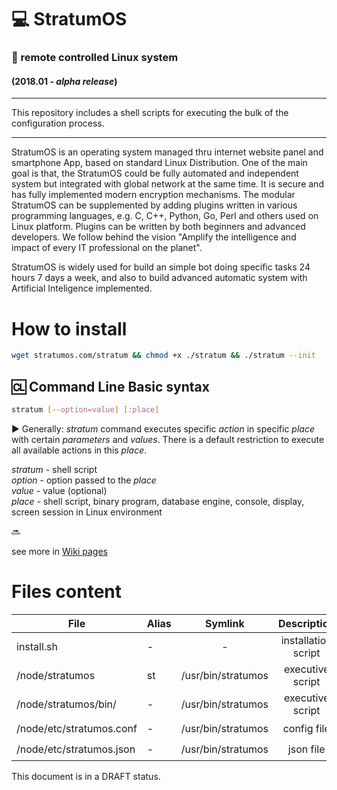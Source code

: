 # 💻 StratumOS  
### 📱 remote controlled Linux system  
#### (2018.01 - _alpha release_)
---   
This repository includes a shell scripts for executing the bulk of the configuration process.

---  

StratumOS is an operating system managed thru internet website panel and smartphone App, based on standard Linux Distribution. One of the main goal is that, the StratumOS could be fully automated and independent system but integrated with global network at the same time. It is secure and has fully implemented modern encryption mechanisms.
The modular StratumOS can be supplemented by adding plugins written in various programming languages, e.g. C, C++, Python, Go, Perl and others used on Linux platform.
Plugins can be written by both beginners and advanced developers.
We follow behind the vision "Amplify the intelligence and impact of every IT professional on the planet".  

StratumOS is widely used for build an simple bot doing specific tasks 24 hours 7 days a week, and also to build advanced automatic system with Artificial Inteligence implemented.  

# How to install
``` sh
wget stratumos.com/stratum && chmod +x ./stratum && ./stratum --init
```

## 🆑 Command Line Basic syntax

``` sh
stratum [--option=value] [:place]
```

▶️ Generally: _stratum_ command executes specific _action_ in specific _place_ with certain _parameters_ and _values_. There is a default restriction to execute all available actions in this _place_.

_stratum_ - shell script  
_option_ - option passed to the _place_  
_value_ - value (optional)  
_place_ - shell script, binary program, database engine, console, display, screen session in Linux environment

🔜

see more in [Wiki pages](https://github.com/StratumOS/StratumOS/wiki)

# Files content

| File | Alias | Symlink | Description | |
|---|---|:---:|:---:|:---:|
| install.sh | - | - | installation script |
| /node/stratumos | st | /usr/bin/stratumos  | executive script | ☑️
| /node/stratumos/bin/ | - | /usr/bin/stratumos  | executive script | ☑️
| /node/etc/stratumos.conf | - | /usr/bin/stratumos  | config file | ☑️
| /node/etc/stratumos.json | - | /usr/bin/stratumos  | json file | ☑️

This document is in a DRAFT status.
